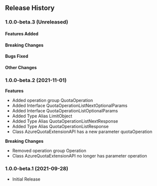 ## Release History

### 1.0.0-beta.3 (Unreleased)

#### Features Added

#### Breaking Changes

#### Bugs Fixed

#### Other Changes

### 1.0.0-beta.2 (2021-11-01)
    
**Features**

  - Added operation group QuotaOperation
  - Added Interface QuotaOperationListNextOptionalParams
  - Added Interface QuotaOperationListOptionalParams
  - Added Type Alias LimitObject
  - Added Type Alias QuotaOperationListNextResponse
  - Added Type Alias QuotaOperationListResponse
  - Class AzureQuotaExtensionAPI has a new parameter quotaOperation

**Breaking Changes**

  - Removed operation group Operation
  - Class AzureQuotaExtensionAPI no longer has parameter operation
    
### 1.0.0-beta.1 (2021-09-28)

  - Initial Release
